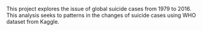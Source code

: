 This project explores the issue of global suicide cases from 1979 to 2016. This analysis seeks to patterns in the changes of suicide cases using WHO dataset from Kaggle. 
